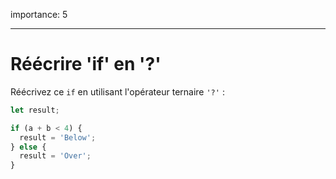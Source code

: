 importance: 5

---

# Réécrire 'if' en '?'

Réécrivez ce `if` en utilisant l'opérateur ternaire `'?'` :

```js
let result;

if (a + b < 4) {
  result = 'Below';
} else {
  result = 'Over';
}
```